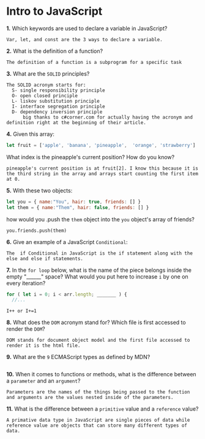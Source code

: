 # Intro to JavaScript

**1.** Which keywords are used to declare a variable in JavaScript?
<!-- enter you answer in the space below -->
```
Var, let, and const are the 3 ways to declare a variable.
```
**2.** What is the definition of a function?
<!-- enter you answer in the space below -->
```
The definition of a function is a subprogram for a specific task
```
**3.** What are the `SOLID` principles?
<!-- enter you answer in the space below -->
```
The SOLID acronym starts for:
  S- single responsibility principle
  O- open closed principle
  L- liskov substitution principle
  I- interface segregation principle 
  D- dependency inversion principle
      big thanks to c#corner.com for actually having the acronym and definition right at the beginning of their article.
```
**4.** Given this array: 
```js
let fruit = ['apple', 'banana', 'pineapple',  'orange', 'strawberry']
``` 
What index is the pineapple's current position? How do you know?
<!-- enter you answer in the space below -->
```
pineapple's current position is at fruit[2]. I know this because it is the third string in the array and arrays start counting the first item at 0.
```
**5.** With these two objects: 
```js
let you = { name:"You", hair: true, friends: [] }
let them = { name:"Them", hair: false, friends: [] }
```
how would you .push the `them` object into the `you` object's array of friends?
<!-- enter you answer in the space below -->
```
you.friends.push(them)
```

**6.** Give an example of a JavaScript `Conditional`:
<!-- enter you answer in the space below -->
```
The  if Conditional in JavaScript is the if statement along with the else and else if statements.
```
**7.** In the `for loop` below, what is the name of the piece belongs inside the empty "______" space? What would you put here to increase `i` by one on every iteration?
```js
for ( let i = 0; i < arr.length; _______ ) {
  //...
```
<!-- enter you answer in the space below -->
```
I++ or I+=1
```
**8.** What does the `DOM` acronym stand for? Which file is first accessed to render the `DOM`?
<!-- enter you answer in the space below -->
```
DOM stands for document object model and the first file accessed to render it is the html file.
```

**9.** What are the `9` ECMAScript types as defined by MDN?
<!-- enter you answer in the space below -->
```

```
**10.** When it comes to functions or methods, what is the difference between a `parameter` and an `argument`?
<!-- enter you answer in the space below -->
```
Parameters are the names of the things being passed to the function and arguments are the values nested inside of the parameters.
```
**11.** What is the difference between a `primitive` value and a `reference` value?
<!-- enter you answer in the space below -->
```
A primative data type in JavaScript are single pieces of data while reference value are objects that can store many different types of data.
```